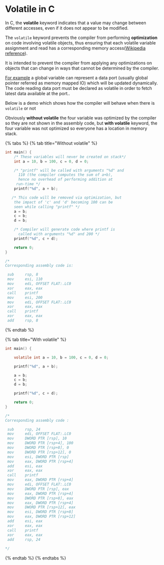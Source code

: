 # Volatile in C

In C, the **volatile** keyword indicates that a value may change between different accesses, even if it does not appear to be modified.

The `volatile` keyword prevents the compiler from performing **optimization** on code involving volatile objects, thus ensuring that each volatile variable assignment and read has a corresponding memory access\([Wikipedia reference](https://en.wikipedia.org/wiki/Volatile_%28computer_programming%29)\). 

It is intended to prevent the compiler from applying any optimizations on objects that can change in ways that cannot be determined by the compiler.

[For example](https://www.geeksforgeeks.org/understanding-volatile-qualifier-in-c/) a global variable can represent a data port \(usually global pointer referred as memory mapped IO\) which will be updated dynamically. The code reading data port must be declared as volatile in order to fetch latest data available at the port..

Below is a demo which shows how the compiler will behave when there is `volatile` or not

Obviously **without volatile** the four variable was optimized by the compiler so they are not shown in the assembly code, but **with volatile** keyword, the four variable was not optimized so everyone has a location in memory stack.

{% tabs %}
{% tab title="Without volatile" %}
```c
int main() {
    /* These variables will never be created on stack*/
    int a = 10, b = 100, c = 0, d = 0;

    /* "printf" will be called with arguments "%d" and
      110 (the compiler computes the sum of a+b),
      hence no overhead of performing addition at
     run-time */
    printf("%d", a + b);

   /* This code will be removed via optimization, but
    the impact of 'c' and 'd' becoming 100 can be
    seen while calling "printf" */
    a = b;
    c = b;
    d = b;

    /* Compiler will generate code where printf is
      called with arguments "%d" and 200 */
    printf("%d", c + d);

    return 0;
}

/* 
Corresponding assembly code is:

 sub     rsp, 8
 mov     esi, 110
 mov     edi, OFFSET FLAT:.LC0
 xor     eax, eax
 call    printf
 mov     esi, 200
 mov     edi, OFFSET FLAT:.LC0
 xor     eax, eax
 call    printf
 xor     eax, eax
 add     rsp, 8
```
{% endtab %}

{% tab title="With volatile" %}
```c
int main() {

    volatile int a = 10, b = 100, c = 0, d = 0;

    printf("%d", a + b);

    a = b;
    c = b;
    d = b;

    printf("%d", c + d);

    return 0;
}

/*
Corresponding assembly code :

 sub     rsp, 24
 mov     edi, OFFSET FLAT:.LC0
 mov     DWORD PTR [rsp], 10
 mov     DWORD PTR [rsp+4], 100
 mov     DWORD PTR [rsp+8], 0
 mov     DWORD PTR [rsp+12], 0
 mov     esi, DWORD PTR [rsp]
 mov     eax, DWORD PTR [rsp+4]
 add     esi, eax
 xor     eax, eax
 call    printf
 mov     eax, DWORD PTR [rsp+4]
 mov     edi, OFFSET FLAT:.LC0
 mov     DWORD PTR [rsp], eax
 mov     eax, DWORD PTR [rsp+4]
 mov     DWORD PTR [rsp+8], eax
 mov     eax, DWORD PTR [rsp+4]
 mov     DWORD PTR [rsp+12], eax
 mov     esi, DWORD PTR [rsp+8]
 mov     eax, DWORD PTR [rsp+12]
 add     esi, eax
 xor     eax, eax
 call    printf
 xor     eax, eax
 add     rsp, 24
 
*/
```
{% endtab %}
{% endtabs %}





